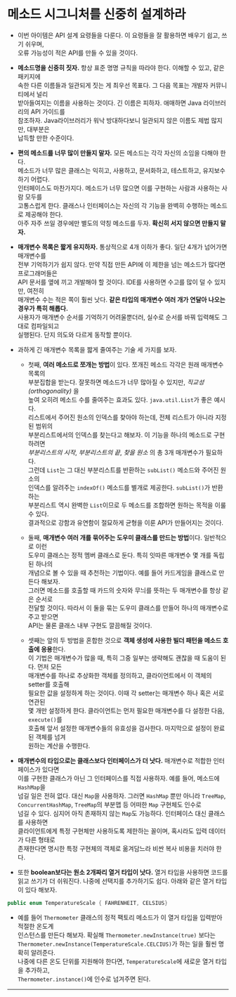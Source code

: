 # 메소드 시그니처를 신중히 설계하라

- 이번 아이템은 API 설계 요령들을 다룬다. 이 요령들을 잘 활용하면 배우기 쉽고, 쓰기 쉬우며,  
  오류 가능성이 적은 API를 만들 수 있을 것이다.

- **메소드명을 신중히 짓자.** 항상 표준 명명 규칙을 따라야 한다. 이해할 수 있고, 같은 패키지에  
  속한 다른 이름들과 일관되게 짓는 게 최우선 목표다. 그 다음 목표는 개발자 커뮤니티에서 널리  
  받아들여지는 이름을 사용하는 것이다. 긴 이름은 피하자. 애매하면 Java 라이브러리의 API 가이드를  
  참조하자. Java라이브러리가 워낙 방대하다보니 일관되지 않은 이름도 제법 많지만, 대부분은  
  납득할 만한 수준이다.

- **편의 메소드를 너무 많이 만들지 말자.** 모든 메소드는 각각 자신의 소임을 다해야 한다.  
  메소드가 너무 많은 클래스는 익히고, 사용하고, 문서화하고, 테스트하고, 유지보수하기 어렵다.  
  인터페이스도 마찬가지다. 메소드가 너무 많으면 이를 구현하는 사람과 사용하는 사람 모두를  
  고통스럽게 한다. 클래스나 인터페이스는 자신의 각 기능을 완벽히 수행하는 메소드로 제공해야 한다.  
  아주 자주 쓰일 경우에만 별도의 약칭 메소드를 두자. **확신히 서지 않으면 만들지 말자.**

- **매개변수 목록은 짧게 유지하자.** 통상적으로 4개 이하가 좋다. 일단 4개가 넘어가면 매개변수를  
  전부 기억하기가 쉽지 않다. 만약 직접 만든 API에 이 제한을 넘는 메소드가 많다면 프로그래머들은  
  API 문서를 옆에 끼고 개발해야 할 것이다. IDE를 사용하면 수고를 많이 덜 수 있지만, 여전히  
  매개변수 수는 적은 쪽이 훨씬 낫다. **같은 타입의 매개변수 여러 개가 연달아 나오는 경우가 특히 해롭다.**  
  사용자가 매개변수 순서를 기억하기 어려울뿐더러, 실수로 순서를 바꿔 입력해도 그대로 컴파일되고  
  실행된다. 단지 의도와 다르게 동작할 뿐이다.

- 과하게 긴 매개변수 목록을 짧게 줄여주는 기술 세 가지를 보자.

  - 첫째, **여러 메소드로 쪼개는 방법**이 있다. 쪼개진 메소드 각각은 원래 매개변수 목록의  
    부분집합을 받는다. 잘못하면 메소드가 너무 많아질 수 있지만, _직교성(orthogonality)_ 을  
    높여 오히려 메소드 수를 줄여주는 효과도 있다. `java.util.List`가 좋은 예시다.  
    리스트에서 주어진 원소의 인덱스를 찾아야 하는데, 전체 리스트가 아니라 지정된 범위의  
    부분리스트에서의 인덱스를 찾는다고 해보자. 이 기능을 하나의 메소드로 구현하려면  
    _부분리스트의 시작_, _부분리스트의 끝_, _찾을 원소_ 의 총 3개 매개변수가 필요하다.  
    그런데 `List`는 그 대신 부분리스트를 반환하는 `subList()` 메소드와 주어진 원소의  
    인덱스를 알려주는 `indexOf()` 메소드를 별개로 제공한다. `subList()`가 반환하는  
    부분리스트 역시 완벽한 `List`이므로 두 메소드를 조합하면 원하는 목적을 이룰 수 있다.  
    결과적으로 강함과 유연함이 절묘하게 균형을 이룬 API가 만들어지는 것이다.

  - 둘째, **매개변수 여러 개를 묶어주는 도우미 클래스를 만드는 방법**이다. 일반적으로 이런  
    도우미 클래스는 정적 멤버 클래스로 둔다. 특히 잇따른 매개변수 몇 개를 독립된 하나의  
    개념으로 볼 수 있을 때 추천하는 기법이다. 예를 들어 카드게임을 클래스로 만든다 해보자.  
    그러면 메소드를 호출할 때 카드의 숫자와 무늬를 뜻하는 두 매개변수를 항상 같은 순서로  
    전달할 것이다. 따라서 이 둘을 묶는 도우미 클래스를 만들어 하나의 매개변수로 주고 받으면  
    API는 물론 클래스 내부 구현도 깔끔해질 것이다.

  - 셋째는 앞의 두 방법을 혼합한 것으로 **객체 생성에 사용한 빌더 패턴을 메소드 호출에 응용**한다.  
    이 기법은 매개변수가 많을 때, 특히 그중 일부는 생략해도 괜찮을 때 도움이 된다. 먼저 모든  
    매개변수를 하나로 추상화한 객체를 정의하고, 클라이언트에서 이 객체의 setter를 호출해  
    필요한 값을 설정하게 하는 것이다. 이때 각 setter는 매개변수 하나 혹은 서로 연관된  
    몇 개만 설정하게 한다. 클라이언트는 먼저 필요한 매개변수를 다 설정한 다음, `execute()`를  
    호출해 앞서 설정한 매개변수들의 유효성을 검사한다. 마지막으로 설정이 완료된 객체를 넘겨  
    원하는 계산을 수행한다.

- **매개변수의 타입으로는 클래스보다 인터페이스가 더 낫다.** 매개변수로 적합한 인터페이스가 있다면  
  이를 구현한 클래스가 아닌 그 인터페이스를 직접 사용하자. 예를 들어, 메소드에 `HashMap`을  
  넘길 일은 전혀 없다. 대신 `Map`을 사용하자. 그러면 `HashMap` 뿐만 아니라 `TreeMap`,  
  `ConcurrentHashMap`, `TreeMap`의 부분맵 등 어떠한 `Map` 구현체도 인수로  
  넘길 수 있다. 심지어 아직 존재하지 않는 `Map`도 가능하다. 인터페이스 대신 클래스를 사용하면  
  클라이언트에게 특정 구현체만 사용하도록 제한하는 꼴이며, 혹시라도 입력 데이터가 다른 형태로  
  존재한다면 명시한 특정 구현체의 객체로 옮겨담느라 비싼 복사 비용을 치러야 한다.

- 또한 **boolean보다는 원소 2개짜리 열거 타입이 낫다.** 열거 타입을 사용하면 코드를  
  읽고 쓰기가 더 쉬워진다. 나중에 선택지를 추가하기도 쉽다. 아래와 같은 열거 타입이 있다 해보자.

```java
public enum TemperatureScale { FAHRENHEIT, CELSIUS}
```

- 예를 들어 `Thermometer` 클래스의 정적 팩토리 메소드가 이 열거 타입을 입력받아 적절한 온도계  
  인스턴스를 만든다 해보자. 확실해 `Thermometer.newInstance(true)` 보다는  
  `Thermometer.newInstance(TemperatureScale.CELCIUS)`가 하는 일을 훨씬 명확히 알려준다.  
  나중에 다른 온도 단위를 지원해야 한다면, `TemperatureScale`에 새로운 열거 타입을 추가하고,  
  `Thermometer.instance()`에 인수로 넘겨주면 된다.

---
